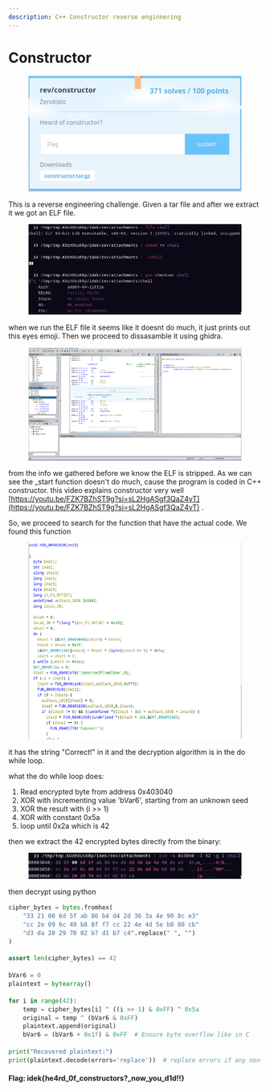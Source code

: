 ```yaml
---
description: C++ Constructor reverse enginnering
---
```


# Constructor

<figure><img src="../../.gitbook/assets/image.png" alt=""><figcaption></figcaption></figure>

This is a reverse engineering challenge. Given a tar file and after we extract it we got an ELF file.

<figure><img src="../../.gitbook/assets/image (2).png" alt=""><figcaption></figcaption></figure>

when we run the ELF file it seems like it doesnt do much, it just prints out this eyes emoji. Then we proceed to dissasamble it using ghidra.

<figure><img src="../../.gitbook/assets/image (4).png" alt=""><figcaption></figcaption></figure>

from the info we gathered before we know the ELF is stripped. As we can see the \_start function doesn't do much, cause the program is coded in C++ constructor. this video explains constructor very well [https://youtu.be/FZK7BZhST9g?si=sL2HgASgf3QaZ4vT](https://youtu.be/FZK7BZhST9g?si=sL2HgASgf3QaZ4vT) .

So, we proceed to search for the function that have the actual code. We found this function

<figure><img src="../../.gitbook/assets/image (5).png" alt=""><figcaption></figcaption></figure>

it has the string "Correct!" in it and the decryption algorithm is in the do while loop.

what the do while loop does:

1. Read encrypted byte from address 0x403040
2. XOR with incrementing value 'bVar6', starting from an unknown seed
3. XOR the result with (i >> 1)
4. XOR with constant 0x5a
5. loop until 0x2a which is 42

then we extract the 42 encrypted bytes directly from the binary:

<figure><img src="../../.gitbook/assets/image (6).png" alt=""><figcaption></figcaption></figure>

then decrypt using python

```python
cipher_bytes = bytes.fromhex(
    "33 21 00 6d 5f ab 86 b4 d4 2d 36 3a 4e 90 8c e3"
    "cc 2e 09 6c 49 b8 8f f7 cc 22 4e 4d 5e b8 80 cb"
    "d3 da 20 29 70 02 b7 d1 b7 c4".replace(" ", "")
)

assert len(cipher_bytes) == 42

bVar6 = 0
plaintext = bytearray()

for i in range(42):
    temp = cipher_bytes[i] ^ ((i >> 1) & 0xFF) ^ 0x5a
    original = temp ^ (bVar6 & 0xFF)
    plaintext.append(original)
    bVar6 = (bVar6 + 0x1f) & 0xFF  # Ensure byte overflow like in C

print("Recovered plaintext:")
print(plaintext.decode(errors='replace'))  # replace errors if any non-printable

```

#### Flag: i**dek{he4rd\_0f\_constructors?\_now\_you\_d1d!!}**

